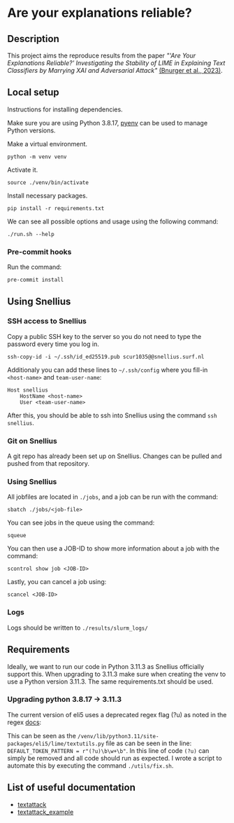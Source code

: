 # Are your explanations reliable?

## Description
This project aims the reproduce results from the paper *"'Are Your Explanations Reliable?'
Investigating the Stability of LIME in Explaining Text Classifiers by Marrying
XAI and Adversarial Attack"* [(Bnurger et al., 2023)](https://arxiv.org/pdf/2305.12351.pdf).

## Local setup
Instructions for installing dependencies.

Make sure you are using Python 3.8.17, [pyenv](https://github.com/pyenv/pyenv) can be used to manage Python versions.

Make a virtual environment.
```
python -m venv venv
```

Activate it.
```
source ./venv/bin/activate
```

Install necessary packages.
```
pip install -r requirements.txt
```

We can see all possible options and usage using the following command:
```
./run.sh --help
```

### Pre-commit hooks
Run the command:
```
pre-commit install
```

## Using Snellius

### SSH access to Snellius
Copy a public SSH key to the server so you do not need to type the password
every time you log in.
```
ssh-copy-id -i ~/.ssh/id_ed25519.pub scur1035@@snellius.surf.nl
```

Additionaly you can add these lines to `~/.ssh/config` where you fill-in `<host-name>` and `team-user-name`:
```
Host snellius
    HostName <host-name>
    User <team-user-name>
```

After this, you should be able to ssh into Snellius using the command `ssh snellius`.

### Git on Snellius
A git repo has already been set up on Snellius. Changes can be pulled and pushed
from that repository.

### Using Snellius
All jobfiles are located in `./jobs`, and a job can be run with the command:

`
sbatch ./jobs/<job-file>
`

You can see jobs in the queue using the command:

`
squeue
`
 
You can then use a JOB-ID to show more information about a job with the command:

`
scontrol show job <JOB-ID>
`

Lastly, you can cancel a job using:

`
scancel <JOB-ID>
`

### Logs
Logs should be written to `./results/slurm_logs/`

## Requirements
Ideally, we want to run our code in Python 3.11.3 as Snellius officially support this.
When upgrading to 3.11.3 make sure when creating the venv to use a Python
version 3.11.3. The same requirements.txt should be used.

### Upgrading python 3.8.17 -> 3.11.3
The current version of eli5 uses a deprecated regex flag (?u) as noted in the
regex [docs](https://docs.python.org/3/library/re.html?highlight=re%20global%20flag#flags):

This can be seen as the `/venv/lib/python3.11/site-packages/eli5/lime/textutils.py` file
as can be seen in the line: `DEFAULT_TOKEN_PATTERN = r"(?u)\b\w+\b"`. In this line of code
`(?u)` can simply be removed and all code should run as expected. I wrote a script to automate
this by executing the command `./utils/fix.sh`.

## List of useful documentation
- [textattack](https://textattack.readthedocs.io/en/latest/0_get_started/basic-Intro.html)
- [textattack_example](https://textattack.readthedocs.io/en/latest/2notebook/1_Introduction_and_Transformations.html)
